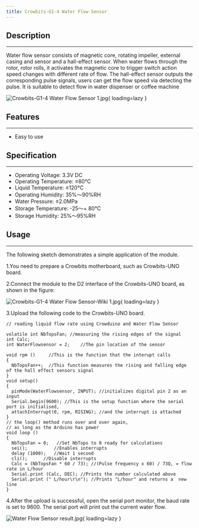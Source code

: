 ```yaml
---
title: Crowbits-G1-4 Water Flow Sensor
---
```


## Description
-----------

Water flow sensor consists of magnetic core, rotating impeller, external casing and sensor and a hall-effect sensor. When water flows through the rotor, rotor rolls, it activates the magnetic core to trigger switch action speed changes with different rate of flow. The hall-effect sensor outputs the corresponding pulse signals, users can get the flow speed via detecting the pulse. It is suitable to detect flow in water dispenser or coffee machine

![Crowbits-G1-4 Water Flow Sensor 1.jpg](https://wiki.elecrow.com/images/thumb/9/9f/Crowbits-G1-4_Water_Flow_Sensor_1.jpg/600px-Crowbits-G1-4_Water_Flow_Sensor_1.jpg){ loading=lazy }

## Features
--------

- Easy to use

## Specification
-------------

- Operating Voltage: 3.3V DC
- Operating Temperature: ≤80℃
- Liquid Temperature: ≤120℃
- Operating Humidity: 35%～90%RH
- Water Pressure: ≤2.0MPa
- Storage Temperature: -25～+ 80℃
- Storage Humidity: 25%～95%RH

## Usage
-----

The following sketch demonstrates a simple application of the module.

1.You need to prepare a Crowbits motherboard, such as Crowbits-UNO board.

2.Connect the module to the D2 interface of the Crowbits-UNO board, as shown in the figure:

![Crowbits-G1-4 Water Flow Sensor-Wiki 1.jpg](https://wiki.elecrow.com/images/thumb/2/22/Crowbits-G1-4_Water_Flow_Sensor-Wiki_1.jpg/600px-Crowbits-G1-4_Water_Flow_Sensor-Wiki_1.jpg){ loading=lazy }

3.Upload the following code to the Crowbits-UNO board.

```
// reading liquid flow rate using Crowduino and Water Flow Sensor

volatile int NbTopsFan; //measuring the rising edges of the signal
int Calc;                               
int WaterFlowsensor = 2;    //The pin location of the sensor

void rpm ()     //This is the function that the interupt calls 
{ 
  NbTopsFan++;  //This function measures the rising and falling edge of the hall effect sensors signal
} 
void setup() 
{ 
  pinMode(WaterFlowsensor, INPUT); //initializes digital pin 2 as an input
  Serial.begin(9600); //This is the setup function where the serial port is initialised,
  attachInterrupt(0, rpm, RISING); //and the interrupt is attached
} 
// the loop() method runs over and over again,
// as long as the Arduino has power
void loop ()    
{
  NbTopsFan = 0;   //Set NbTops to 0 ready for calculations
  sei();          //Enables interrupts
  delay (1000);   //Wait 1 second
  cli();      //Disable interrupts
  Calc = (NbTopsFan * 60 / 73); //(Pulse frequency x 60) / 73Q, = flow rate in L/hour 
  Serial.print (Calc, DEC); //Prints the number calculated above
  Serial.print (" L/hour\r\n"); //Prints "L/hour" and returns a  new line
}
```

4.After the upload is successful, open the serial port monitor, the baud rate is set to 9600. The serial port will print out the current water flow.

![Water Flow Sensor result.jpg](https://wiki.elecrow.com/images/3/33/Water_Flow_Sensor_result.jpg){ loading=lazy }